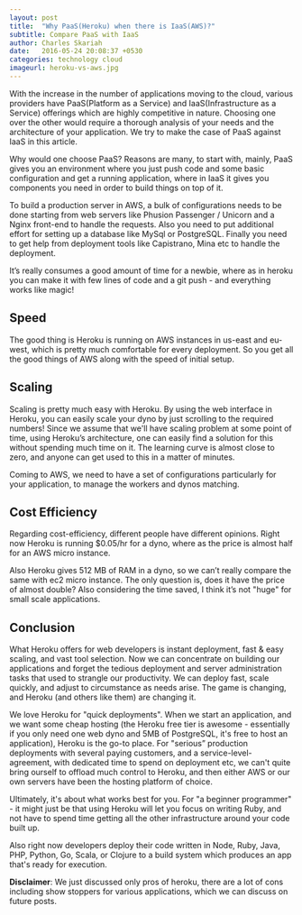 ```yaml
---
layout: post
title:  "Why PaaS(Heroku) when there is IaaS(AWS)?"
subtitle: Compare PaaS with IaaS
author: Charles Skariah
date:   2016-05-24 20:08:37 +0530
categories: technology cloud
imageurl: heroku-vs-aws.jpg
---
```


With the increase in the number of applications moving to the cloud, various providers have PaaS(Platform as a Service) and IaaS(Infrastructure as  a Service) offerings which are highly competitive in nature. Choosing one over the other would require a thorough analysis of your needs and the architecture of your application. We try to make the case of PaaS against IaaS in this article.

Why would one choose PaaS? Reasons are many, to start with, mainly, PaaS gives you an environment where you just push code and some basic configuration and get a running application, where in IaaS it gives you components you need in order to build things on top of it.

To build a production server in AWS, a bulk of configurations needs to be done starting from web servers like Phusion Passenger / Unicorn and a Nginx front-end to handle the requests. Also you need to put additional effort for setting up a database like MySql or PostgreSQL. Finally you need to get help from deployment tools like Capistrano, Mina etc to handle the deployment.

It’s really consumes a good amount of time for a newbie, where as in heroku you can make it with few lines of code and a git push - and everything works like magic!

<h2>Speed</h2>

The good thing is Heroku is running on AWS instances in us-east and eu-west, which is pretty much comfortable for every deployment. So you get all the good things of AWS along with the speed of initial setup.

<h2>Scaling</h2>

Scaling is pretty much easy with Heroku. By using the web interface in Heroku, you can easily scale your dyno by just scrolling to the required numbers! Since we assume that we'll have scaling problem at some point of time, using Heroku’s architecture, one can easily find a solution for this without spending much time on it. The learning curve is almost close to zero, and anyone can get used to this in a matter of minutes.


Coming to AWS, we need to have a set of configurations particularly for your application, to manage the workers and dynos matching.


<h2>Cost Efficiency</h2>

Regarding cost-efficiency, different people have different opinions. Right now Heroku is running $0.05/hr for a dyno, where as the price is almost half for an AWS micro instance.

Also Heroku gives 512 MB of RAM in a dyno, so we can’t really compare the same with ec2 micro instance. The only question is, does it have the price of almost double? Also considering the time saved, I think it’s not "huge" for small scale applications.

<h2>Conclusion</h2>

What Heroku offers for web developers is instant deployment, fast & easy scaling, and vast tool selection. Now we can concentrate on building our applications and forget the tedious deployment and server administration tasks that used to strangle our productivity. We can deploy fast, scale quickly, and adjust to circumstance as needs arise. The game is changing, and Heroku (and others like them) are changing it.


We love Heroku for "quick deployments". When we start an application, and we want some cheap hosting (the Heroku free tier is awesome - essentially if you only need one web dyno and 5MB of PostgreSQL, it's free to host an application), Heroku is the  go-to place. For "serious” production deployments with several paying customers, and a service-level-agreement, with dedicated time to spend on deployment etc, we can't quite bring ourself to offload much control to Heroku, and then either AWS or our own servers have been the hosting platform of choice.


Ultimately, it's about what works best for you. For "a beginner programmer" - it might just be that using Heroku will let you focus on writing Ruby, and not have to spend time getting all the other infrastructure around your code built up.


Also right now developers deploy their code written in Node, Ruby, Java, PHP, Python, Go, Scala, or Clojure to a build system which produces an app that's ready for execution.



**Disclaimer**: We just discussed only pros of heroku, there are a lot of cons including show stoppers for various applications, which we can discuss on future posts.
